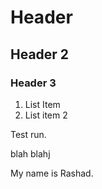 # Header
## Header 2

### Header 3

1. List Item 
2. List item 2

Test run.

blah blahj

My name is Rashad.
